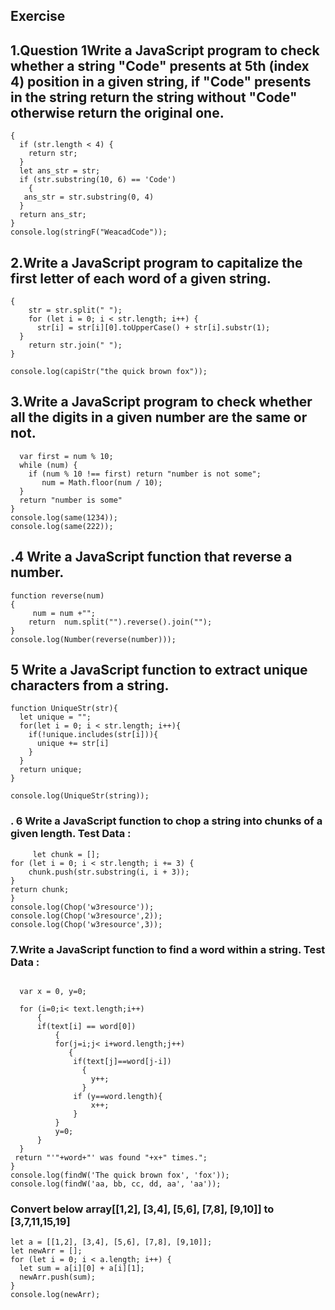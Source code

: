 ## Exercise

## 1.Question 1Write a JavaScript program to check whether a string "Code" presents at 5th (index 4) position in a given string, if "Code" presents in the string return the string without "Code" otherwise return the original one.

```function stringF(str)
{
  if (str.length < 4) {
    return str;
  }
  let ans_str = str;
  if (str.substring(10, 6) == 'Code') 
    {
   ans_str = str.substring(0, 4)
  }
  return ans_str;
}
console.log(stringF("WeacadCode"));
```
## 2.Write a JavaScript program to capitalize the first letter of each word of a given string.


```function capiStr(str) 
{
    str = str.split(" ");
    for (let i = 0; i < str.length; i++) {
      str[i] = str[i][0].toUpperCase() + str[i].substr(1);
  }
    return str.join(" ");
}

console.log(capiStr("the quick brown fox"));
```

## 3.Write a JavaScript program to check whether all the digits in a given number are the same or not.


```function same(num) {
  var first = num % 10;
  while (num) {
    if (num % 10 !== first) return "number is not some";
       num = Math.floor(num / 10);
  }
  return "number is some"
}
console.log(same(1234));
console.log(same(222));
```
## .4 Write a JavaScript function that reverse a number.


```let number = 123456789;
function reverse(num)
{
	 num = num +"";
	return  num.split("").reverse().join("");
}
console.log(Number(reverse(number)));
```

## 5 Write a JavaScript function to extract unique characters from a string.


```let string = "thequickbrownfoxjumpsoverthelazydog"
function UniqueStr(str){
  let unique = "";
  for(let i = 0; i < str.length; i++){
    if(!unique.includes(str[i])){
      unique += str[i]
    }
  }
  return unique;
}

console.log(UniqueStr(string));
```
### . 6 Write a JavaScript function to chop a string into chunks of a given length. Test Data :

```function Chop(str){
     let chunk = [];
for (let i = 0; i < str.length; i += 3) {
    chunk.push(str.substring(i, i + 3));
}
return chunk;
}
console.log(Chop('w3resource'));
console.log(Chop('w3resource',2));
console.log(Chop('w3resource',3));
```
### 7.Write a JavaScript function to find a word within a string. Test Data :

```function findW(text, word){
    
  var x = 0, y=0;
 
  for (i=0;i< text.length;i++)
      {
      if(text[i] == word[0])
          {
          for(j=i;j< i+word.length;j++)
             {
              if(text[j]==word[j-i])
                {
                  y++;
                }
              if (y==word.length){
                  x++;
              }
          }
          y=0;
      }
  }
 return "'"+word+"' was found "+x+" times.";
}
console.log(findW('The quick brown fox', 'fox'));
console.log(findW('aa, bb, cc, dd, aa', 'aa'));
```
###  Convert below array[[1,2], [3,4], [5,6], [7,8], [9,10]] to [3,7,11,15,19]
```
let a = [[1,2], [3,4], [5,6], [7,8], [9,10]];
let newArr = [];
for (let i = 0; i < a.length; i++) {
  let sum = a[i][0] + a[i][1];
  newArr.push(sum);
}
console.log(newArr);

```